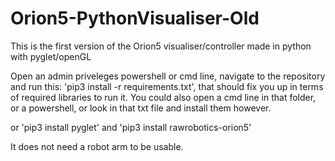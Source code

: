 # Orion5-PythonVisualiser-Old
 This is the first version of the Orion5 visualiser/controller made in python with pyglet/openGL

Open an admin priveleges powershell or cmd line, navigate to the repository and run this: 'pip3 install -r requirements.txt', that should fix you up in terms of required libraries to run it. You could also open a cmd line in that folder, or a powershell, or look in that txt file and install them however.

or 'pip3 install pyglet' and 'pip3 install rawrobotics-orion5'

It does not need a robot arm to be usable.
